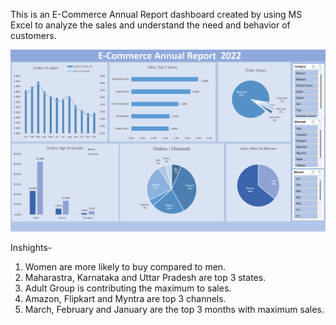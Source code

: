 This is an E-Commerce Annual Report dashboard created by using MS Excel to analyze the sales and understand the need and behavior of customers.

![E-Commerce Annual Report](https://github.com/bhawna-sinha/MS-Excel-Projects/blob/main/E-Commerce%20Data%20Analysis%20Annual%20Report/Screenshot%202023-07-23%20100526.png?raw=true)

Inshights-
1. Women are more likely to buy compared to men.
2. Maharastra, Karnataka and Uttar Pradesh are top 3 states.
3. Adult Group is contributing the maximum to sales.
4. Amazon, Flipkart and Myntra are top 3 channels.
5. March, February and January are the top 3 months with maximum sales.